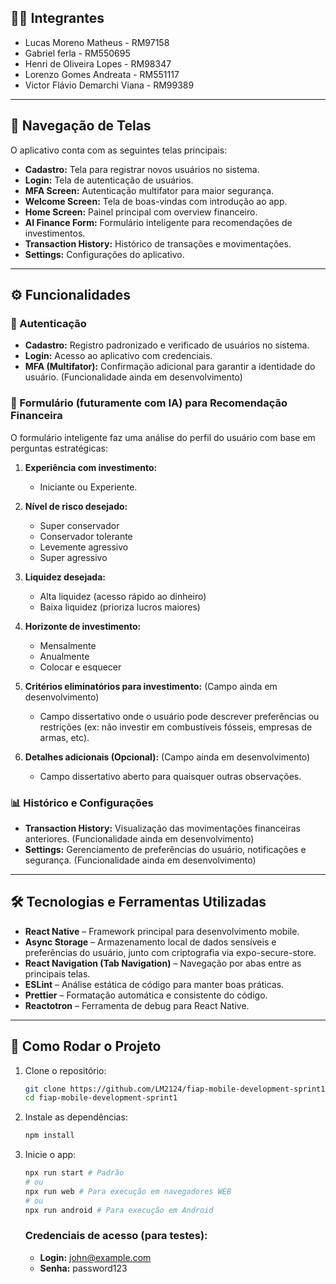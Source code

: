 ## 🧑‍💻 Integrantes

- Lucas Moreno Matheus - RM97158
- Gabriel ferla - RM550695
- Henri de Oliveira Lopes - RM98347
- Lorenzo Gomes Andreata - RM551117
- Victor Flávio Demarchi Viana - RM99389

---

## 🧭 Navegação de Telas

O aplicativo conta com as seguintes telas principais:

- **Cadastro:** Tela para registrar novos usuários no sistema.
- **Login:** Tela de autenticação de usuários.
- **MFA Screen:** Autenticação multifator para maior segurança.
- **Welcome Screen:** Tela de boas-vindas com introdução ao app.
- **Home Screen:** Painel principal com overview financeiro.
- **AI Finance Form:** Formulário inteligente para recomendações de investimentos.
- **Transaction History:** Histórico de transações e movimentações.
- **Settings:** Configurações do aplicativo.

---

## ⚙️ Funcionalidades

### 🔐 Autenticação
- **Cadastro:** Registro padronizado e verificado de usuários no sistema.
- **Login:** Acesso ao aplicativo com credenciais.
- **MFA (Multifator):** Confirmação adicional para garantir a identidade do usuário. (Funcionalidade ainda em desenvolvimento)

### 🤖 Formulário (futuramente com IA) para Recomendação Financeira
O formulário inteligente faz uma análise do perfil do usuário com base em perguntas estratégicas:

1. **Experiência com investimento:**
   - Iniciante ou Experiente.

2. **Nível de risco desejado:**
   - Super conservador
   - Conservador tolerante
   - Levemente agressivo
   - Super agressivo

3. **Liquidez desejada:**
   - Alta liquidez (acesso rápido ao dinheiro)
   - Baixa liquidez (prioriza lucros maiores)

4. **Horizonte de investimento:**
   - Mensalmente
   - Anualmente
   - Colocar e esquecer

5. **Critérios eliminatórios para investimento:** (Campo ainda em desenvolvimento)
   - Campo dissertativo onde o usuário pode descrever preferências ou restrições (ex: não investir em combustíveis fósseis, empresas de armas, etc).

6. **Detalhes adicionais (Opcional):** (Campo ainda em desenvolvimento)
   - Campo dissertativo aberto para quaisquer outras observações.

### 📊 Histórico e Configurações
- **Transaction History:** Visualização das movimentações financeiras anteriores. (Funcionalidade ainda em desenvolvimento)
- **Settings:** Gerenciamento de preferências do usuário, notificações e segurança. (Funcionalidade ainda em desenvolvimento)

---

## 🛠️ Tecnologias e Ferramentas Utilizadas

- **React Native** – Framework principal para desenvolvimento mobile.
- **Async Storage** – Armazenamento local de dados sensíveis e preferências do usuário, junto com criptografia via expo-secure-store.
- **React Navigation (Tab Navigation)** – Navegação por abas entre as principais telas.
- **ESLint** – Análise estática de código para manter boas práticas.
- **Prettier** – Formatação automática e consistente do código.
- **Reactotron** – Ferramenta de debug para React Native.

---

## 🚀 Como Rodar o Projeto

1. Clone o repositório:
   ```bash
   git clone https://github.com/LM2124/fiap-mobile-development-sprint1.git
   cd fiap-mobile-development-sprint1
   ```
2. Instale as dependências:

   ```bash
   npm install
   ```
3. Inicie o app:

   ```bash
   npx run start # Padrão
   # ou
   npx run web # Para execução em navegadores WEB
   # ou
   npx run android # Para execução em Android
   ```

   ### Credenciais de acesso (para testes):
   - **Login:** john@example.com
   - **Senha:** password123
